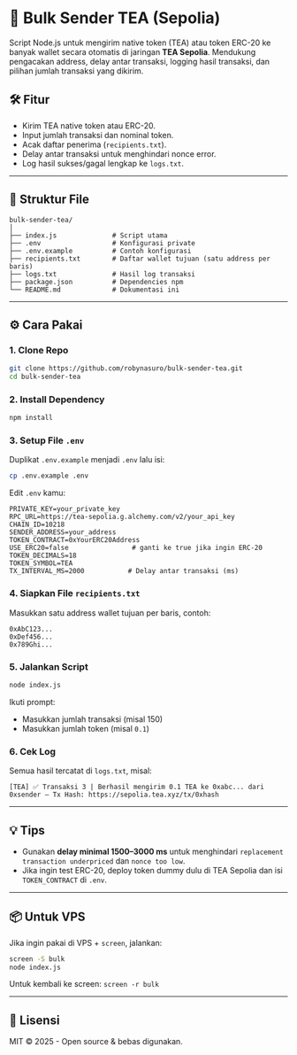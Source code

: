 
# 🧃 Bulk Sender TEA (Sepolia)

Script Node.js untuk mengirim native token (TEA) atau token ERC-20 ke banyak wallet secara otomatis di jaringan **TEA Sepolia**. Mendukung pengacakan address, delay antar transaksi, logging hasil transaksi, dan pilihan jumlah transaksi yang dikirim.

## 🛠️ Fitur
- Kirim TEA native token atau ERC-20.
- Input jumlah transaksi dan nominal token.
- Acak daftar penerima (`recipients.txt`).
- Delay antar transaksi untuk menghindari nonce error.
- Log hasil sukses/gagal lengkap ke `logs.txt`.

---

## 📁 Struktur File

```
bulk-sender-tea/
│
├── index.js              # Script utama
├── .env                  # Konfigurasi private
├── .env.example          # Contoh konfigurasi
├── recipients.txt        # Daftar wallet tujuan (satu address per baris)
├── logs.txt              # Hasil log transaksi
├── package.json          # Dependencies npm
└── README.md             # Dokumentasi ini
```

---

## ⚙️ Cara Pakai

### 1. Clone Repo
```bash
git clone https://github.com/robynasuro/bulk-sender-tea.git
cd bulk-sender-tea
```

### 2. Install Dependency
```bash
npm install
```

### 3. Setup File `.env`
Duplikat `.env.example` menjadi `.env` lalu isi:

```bash
cp .env.example .env
```

Edit `.env` kamu:

```env
PRIVATE_KEY=your_private_key
RPC_URL=https://tea-sepolia.g.alchemy.com/v2/your_api_key
CHAIN_ID=10218
SENDER_ADDRESS=your_address
TOKEN_CONTRACT=0xYourERC20Address
USE_ERC20=false                # ganti ke true jika ingin ERC-20
TOKEN_DECIMALS=18
TOKEN_SYMBOL=TEA
TX_INTERVAL_MS=2000           # Delay antar transaksi (ms)
```

### 4. Siapkan File `recipients.txt`
Masukkan satu address wallet tujuan per baris, contoh:

```
0xAbC123...
0xDef456...
0x789Ghi...
```

### 5. Jalankan Script
```bash
node index.js
```

Ikuti prompt:
- Masukkan jumlah transaksi (misal 150)
- Masukkan jumlah token (misal `0.1`)

### 6. Cek Log
Semua hasil tercatat di `logs.txt`, misal:

```
[TEA] ✅ Transaksi 3 | Berhasil mengirim 0.1 TEA ke 0xabc... dari 0xsender — Tx Hash: https://sepolia.tea.xyz/tx/0xhash
```

---

## 💡 Tips
- Gunakan **delay minimal 1500–3000 ms** untuk menghindari `replacement transaction underpriced` dan `nonce too low`.
- Jika ingin test ERC-20, deploy token dummy dulu di TEA Sepolia dan isi `TOKEN_CONTRACT` di `.env`.

---

## 📦 Untuk VPS
Jika ingin pakai di VPS + `screen`, jalankan:
```bash
screen -S bulk
node index.js
```
Untuk kembali ke screen: `screen -r bulk`

---

## 🤝 Lisensi
MIT © 2025 - Open source & bebas digunakan.
